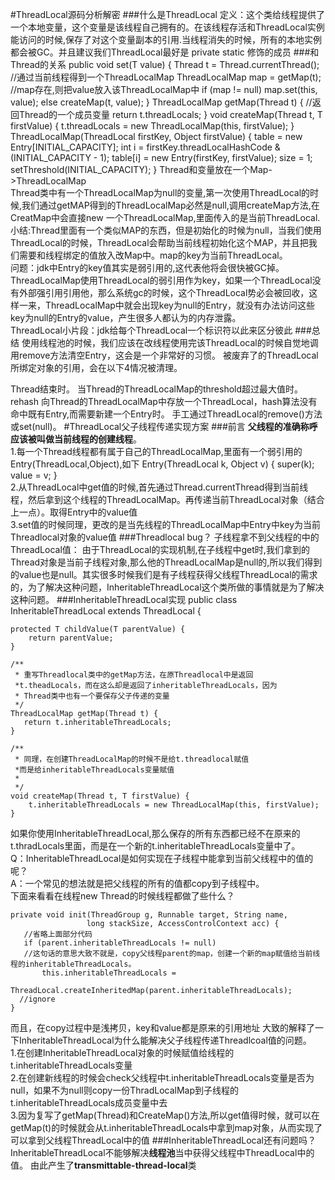 #ThreadLocal源码分析解密
###什么是ThreadLocal
定义：这个类给线程提供了一个本地变量，这个变量是该线程自己拥有的。在该线程存活和ThreadLocal实例能访问的时候,保存了对这个变量副本的引用.当线程消失的时候，所有的本地实例都会被GC。并且建议我们ThreadLocal最好是 private static 修饰的成员
###和Thread的关系
    public void set(T value) {
        Thread t = Thread.currentThread();
        //通过当前线程得到一个ThreadLocalMap
        ThreadLocalMap map = getMap(t);
        //map存在,则把value放入该ThreadLocalMap中
        if (map != null)
            map.set(this, value);
        else
            createMap(t, value);
    }
	ThreadLocalMap getMap(Thread t) {
        //返回Thread的一个成员变量
        return t.threadLocals;
    }
	void createMap(Thread t, T firstValue) {
        t.threadLocals = new ThreadLocalMap(this, firstValue);
    }
	ThreadLocalMap(ThreadLocal firstKey, Object firstValue) {
            table = new Entry[INITIAL_CAPACITY];
            int i = firstKey.threadLocalHashCode & (INITIAL_CAPACITY - 1);
            table[i] = new Entry(firstKey, firstValue);
            size = 1;
            setThreshold(INITIAL_CAPACITY);
        }
Thread和变量放在一个Map->ThreadLocalMap  
Thread类中有一个ThreadLocalMap为null的变量,第一次使用ThreadLocal的时候,我们通过getMAP得到的ThreadLocalMap必然是null,调用createMap方法,在CreatMap中会直接new 一个ThreadLocalMap,里面传入的是当前ThreadLocal.  
小结:Thread里面有一个类似MAP的东西，但是初始化的时候为null，当我们使用ThreadLocal的时候，ThreadLocal会帮助当前线程初始化这个MAP，并且把我们需要和线程绑定的值放入改Map中。map的key为当前ThreadLocal。  
问题：jdk中Entry的key值其实是弱引用的,这代表他将会很快被GC掉。ThreadLocalMap使用ThreadLocal的弱引用作为key，如果一个ThreadLocal没有外部强引用引用他，那么系统gc的时候，这个ThreadLocal势必会被回收，这样一来，ThreadLocalMap中就会出现key为null的Entry，就没有办法访问这些key为null的Entry的value，产生很多人都认为的内存泄露。  
ThreadLocal小片段：jdk给每个ThreadLocal一个标识符以此来区分彼此
###总结
使用线程池的时候，我们应该在改线程使用完该ThreadLocal的时候自觉地调用remove方法清空Entry，这会是一个非常好的习惯。
被废弃了的ThreadLocal所绑定对象的引用，会在以下4情况被清理。

Thread结束时。
当Thread的ThreadLocalMap的threshold超过最大值时。rehash
向Thread的ThreadLocalMap中存放一个ThreadLocal，hash算法没有命中既有Entry,而需要新建一个Entry时。
手工通过ThreadLocal的remove()方法或set(null)。
#ThreadLocal父子线程传递实现方案
###前言
**父线程的准确称呼应该被叫做当前线程的创建线程**。  
1.每一个Thread线程都有属于自己的ThreadLocalMap,里面有一个弱引用的Entry(ThreadLocal,Object),如下
Entry(ThreadLocal k, Object v) {
                super(k);
                value = v;
    }  
2.从ThreadLocal中get值的时候,首先通过Thread.currentThread得到当前线程，然后拿到这个线程的ThreadLocalMap。再传递当前ThreadLocal对象（结合上一点）。取得Entry中的value值  
3.set值的时候同理，更改的是当先线程的ThreadLocalMap中Entry中key为当前Threadlocal对象的value值
###Threadlocal bug？
子线程拿不到父线程的中的ThreadLocal值：
由于ThreadLocal的实现机制,在子线程中get时,我们拿到的Thread对象是当前子线程对象,那么他的ThreadLocalMap是null的,所以我们得到的value也是null。其实很多时候我们是有子线程获得父线程ThreadLocal的需求的，为了解决这种问题，InheritableThreadLocal这个类所做的事情就是为了解决这种问题。
###InheritableThreadLocal实现
public class InheritableThreadLocal<T> extends ThreadLocal<T> {
   
    protected T childValue(T parentValue) {
        return parentValue;
    }

    /**
     * 重写Threadlocal类中的getMap方法，在原Threadlocal中是返回
     *t.theadLocals，而在这么却是返回了inheritableThreadLocals，因为
     * Thread类中也有一个要保存父子传递的变量
     */
    ThreadLocalMap getMap(Thread t) {
       return t.inheritableThreadLocals;
    }

    /**
     * 同理，在创建ThreadLocalMap的时候不是给t.threadlocal赋值
     *而是给inheritableThreadLocals变量赋值
     * 
     */
    void createMap(Thread t, T firstValue) {
        t.inheritableThreadLocals = new ThreadLocalMap(this, firstValue);
    }
如果你使用InheritableThreadLocal,那么保存的所有东西都已经不在原来的t.thradLocals里面，而是在一个新的t.inheritableThreadLocals变量中了。  
Q：InheritableThreadLocal是如何实现在子线程中能拿到当前父线程中的值的呢？  
A：一个常见的想法就是把父线程的所有的值都copy到子线程中。  
下面来看看在线程new Thread的时候线程都做了些什么？  

	private void init(ThreadGroup g, Runnable target, String name,
                     long stackSize, AccessControlContext acc) {
       //省略上面部分代码
       if (parent.inheritableThreadLocals != null)
       //这句话的意思大致不就是，copy父线程parent的map，创建一个新的map赋值给当前线程的inheritableThreadLocals。
           this.inheritableThreadLocals =
               ThreadLocal.createInheritedMap(parent.inheritableThreadLocals);
      //ignore
    }
而且，在copy过程中是浅拷贝，key和value都是原来的引用地址
大致的解释了一下InheritableThreadLocal为什么能解决父子线程传递Threadlcoal值的问题。  
1.在创建InheritableThreadLocal对象的时候赋值给线程的t.inheritableThreadLocals变量  
2.在创建新线程的时候会check父线程中t.inheritableThreadLocals变量是否为null，如果不为null则copy一份ThradLocalMap到子线程的t.inheritableThreadLocals成员变量中去  
3.因为复写了getMap(Thread)和CreateMap()方法,所以get值得时候，就可以在getMap(t)的时候就会从t.inheritableThreadLocals中拿到map对象，从而实现了可以拿到父线程ThreadLocal中的值
###InheritableThreadLocal还有问题吗？
InheritableThreadLocal不能够解决**线程池**当中获得父线程中ThreadLocal中的值。
由此产生了**transmittable-thread-local**类

